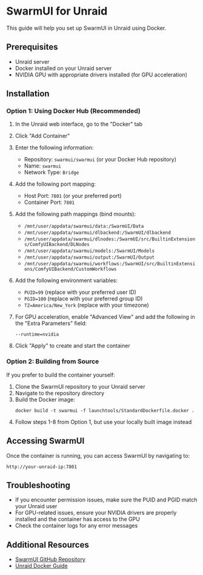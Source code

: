 # SwarmUI for Unraid

This guide will help you set up SwarmUI in Unraid using Docker.

## Prerequisites

- Unraid server
- Docker installed on your Unraid server
- NVIDIA GPU with appropriate drivers installed (for GPU acceleration)

## Installation

### Option 1: Using Docker Hub (Recommended)

1. In the Unraid web interface, go to the "Docker" tab
2. Click "Add Container"
3. Enter the following information:
   - Repository: `swarmui/swarmui` (or your Docker Hub repository)
   - Name: `swarmui`
   - Network Type: `Bridge`

4. Add the following port mapping:
   - Host Port: `7801` (or your preferred port)
   - Container Port: `7801`

5. Add the following path mappings (bind mounts):
   - `/mnt/user/appdata/swarmui/data:/SwarmUI/Data`
   - `/mnt/user/appdata/swarmui/dlbackend:/SwarmUI/dlbackend`
   - `/mnt/user/appdata/swarmui/dlnodes:/SwarmUI/src/BuiltinExtensions/ComfyUIBackend/DLNodes`
   - `/mnt/user/appdata/swarmui/models:/SwarmUI/Models`
   - `/mnt/user/appdata/swarmui/output:/SwarmUI/Output`
   - `/mnt/user/appdata/swarmui/workflows:/SwarmUI/src/BuiltinExtensions/ComfyUIBackend/CustomWorkflows`

6. Add the following environment variables:
   - `PUID=99` (replace with your preferred user ID)
   - `PGID=100` (replace with your preferred group ID)
   - `TZ=America/New_York` (replace with your timezone)

7. For GPU acceleration, enable "Advanced View" and add the following in the "Extra Parameters" field:
   ```
   --runtime=nvidia
   ```

8. Click "Apply" to create and start the container

### Option 2: Building from Source

If you prefer to build the container yourself:

1. Clone the SwarmUI repository to your Unraid server
2. Navigate to the repository directory
3. Build the Docker image:
   ```
   docker build -t swarmui -f launchtools/StandardDockerfile.docker .
   ```
4. Follow steps 1-8 from Option 1, but use your locally built image instead

## Accessing SwarmUI

Once the container is running, you can access SwarmUI by navigating to:

```
http://your-unraid-ip:7801
```

## Troubleshooting

- If you encounter permission issues, make sure the PUID and PGID match your Unraid user
- For GPU-related issues, ensure your NVIDIA drivers are properly installed and the container has access to the GPU
- Check the container logs for any error messages

## Additional Resources

- [SwarmUI GitHub Repository](https://github.com/TheFusion21/SwarmUI)
- [Unraid Docker Guide](https://wiki.unraid.net/Docker_Guide) 